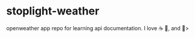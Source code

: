 # stoplight-weather
openweather app repo for learning api documentation.
I love :coffee: :pizza:, and :beer:>
